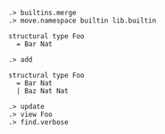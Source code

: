 ```ucm
.> builtins.merge
.> move.namespace builtin lib.builtin
```

```unison
structural type Foo
  = Bar Nat
```

```ucm
.> add
```

```unison
structural type Foo
  = Bar Nat
  | Baz Nat Nat
```

```ucm
.> update
.> view Foo
.> find.verbose
```
